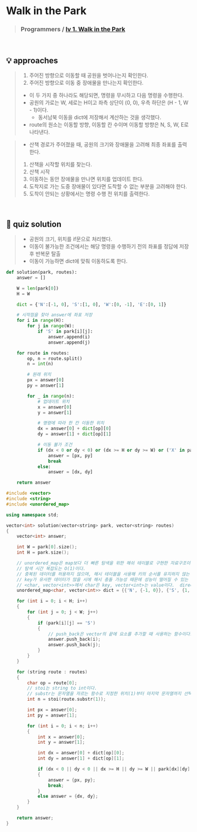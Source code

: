 # Walk in the Park

> ### Programmers / <a href = https://school.programmers.co.kr/learn/courses/30/lessons/172928> lv 1. Walk in the Park </a>

<br>

## 💡 approaches
>  1. 주어진 방향으로 이동할 때 공원을 벗어나는지 확인한다. 
>  2. 주어진 방향으로 이동 중 장애물을 만나는지 확인한다. 
>  - 이 두 가지 중 하나라도 해당되면, 명령을 무시하고 다음 명령을 수행한다. 
>  - 공원의 가로는 W, 세로는 H이고 좌측 상단이 (0, 0), 우측 하단은 (H - 1, W - 1)이다.
>    - 동서남북 이동을 dict에 저장해서 계산하는 것을 생각했다. 
>  - route의 원소는 이동할 방향, 이동할 칸 수이며 이동할 방향은 N, S, W, E로 나타낸다. 

>  - 산책 경로가 주어졌을 때, 공원의 크기와 장애물을 고려해 최종 좌표를 출력한다. 
>  1. 산책을 시작할 위치를 찾는다. 
>  2. 산책 시작 
>  3. 이동하는 동안 장애물을 만나면 위치를 업데이트 한다. 
>  4. 도착지로 가는 도중 장애물이 있다면 도착할 수 없는 부분을 고려해야 한다. 
>  5. 도착이 안되는 상황에서는 명령 수행 전 위치를 출력한다. 

<br>

## 🔑 quiz solution

>  - 공원의 크기, 위치를 if문으로 처리했다. 
>  - 이동이 불가능한 조건에서는 해당 명령을 수행하기 전의 좌표를 정답에 저장 후 반복문 탈출
>  - 이동이 가능하면 dict에 맞춰 이동하도록 한다. 

```py
def solution(park, routes):
    answer = []

    W = len(park[0])
    H = W

    dict = {'N':[-1, 0], 'S':[1, 0], 'W':[0, -1], 'E':[0, 1]}

    # 시작점을 찾아 answer에 좌표 저장 
    for i in range(H):
        for j in range(W):
            if 'S' in park[i][j]:
                answer.append(i)
                answer.append(j)

    for route in routes:
        op, n = route.split()
        n = int(n)   

        # 원래 위치 
        px = answer[0]
        py = answer[1]

        for _ in range(n):
            # 업데이트 위치
            x = answer[0]
            y = answer[1]

            # 명령에 따라 한 칸 이동한 위치 
            dx = answer[0] + dict[op][0]
            dy = answer[1] + dict[op][1]

            # 이동 불가 조건 
            if (dx < 0 or dy < 0) or (dx >= H or dy >= W) or ('X' in park[dx][dy]):
                answer = [px, py]
                break
            else:
                answer = [dx, dy]

    return answer
```

```cpp
#include <vector>
#include <string>
#include <unordered_map>

using namespace std;

vector<int> solution(vector<string> park, vector<string> routes) 
{
    vector<int> answer;

    int W = park[0].size(); 
    int H = park.size();

    // unordered_map은 map보다 더 빠른 탐색을 위한 해쉬 테이블로 구현한 자료구조이다. 
    // 탐색 시간 복잡도는 O(1)이다. 
    // 중복된 데이터를 허용하지 않으며, 해시 테이블을 사용해 키의 순서를 유지하지 않는 자료구조라고 생각하면 된다. 
    // key가 유사한 데이터가 많을 시에 해시 충돌 가능성 때문에 성능이 떨어질 수 있는 것을 유의해야 한다. 
    // <char, vector<int>>에서 char은 key, vector<int>는 value이다.  directions는 map의 이름이다. 
    unordered_map<char, vector<int>> dict = {{'N', {-1, 0}}, {'S', {1, 0}}, {'W', {0, -1}}, {'E', {0, 1}}};

    for (int i = 0; i < H; i++) 
    {
        for (int j = 0; j < W; j++) 
        {
            if (park[i][j] == 'S') 
            {
                // push_back은 vector의 끝에 요소를 추가할 때 사용하는 함수이다. 
                answer.push_back(i);
                answer.push_back(j);
            }
        }
    }

    for (string route : routes) 
    {
        char op = route[0];
        // stoi는 string to int이다. 
        // substr는 문자열을 자르는 함수로 지정한 위치(1)부터 마지막 문자열까지 선택한다는 의미이다. 
        int n = stoi(route.substr(1));   

        int px = answer[0];
        int py = answer[1];

        for (int i = 0; i < n; i++) 
        {
            int x = answer[0];
            int y = answer[1];

            int dx = answer[0] + dict[op][0];
            int dy = answer[1] + dict[op][1];

            if (dx < 0 || dy < 0 || dx >= H || dy >= W || park[dx][dy] == 'X') 
            {
                answer = {px, py};
                break;
            }
            else answer = {dx, dy};
        }
    }

    return answer;
}
```
